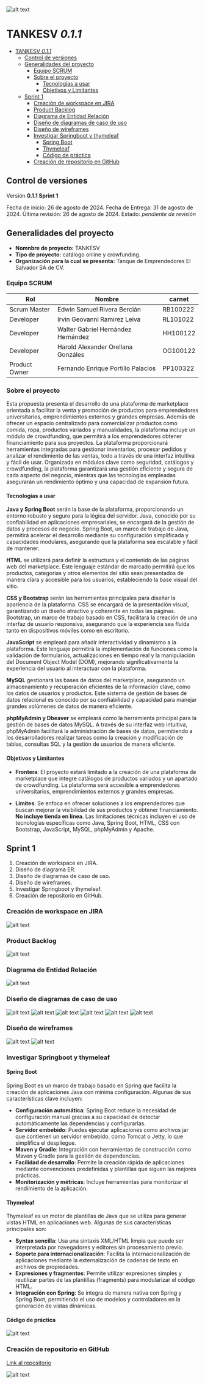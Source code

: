 ![alt text](</Docs/Sprints/IMG/Portada.png>)

# TANKESV *0.1.1*

- [TANKESV *0.1.1*](#tankesv-011)
  - [Control de versiones](#control-de-versiones)
  - [Generalidades del proyecto](#generalidades-del-proyecto)
    - [Equipo SCRUM](#equipo-scrum)
    - [Sobre el proyecto](#sobre-el-proyecto)
      - [Tecnologías a usar](#tecnologías-a-usar)
      - [Objetivos y Limitantes](#objetivos-y-limitantes)
  - [Sprint 1](#sprint-1)
    - [Creación de workspace en JIRA](#creación-de-workspace-en-jira)
    - [Product Backlog](#product-backlog)
    - [Diagrama de Entidad Relación](#diagrama-de-entidad-relación)
    - [Diseño de diagramas de caso de uso](#diseño-de-diagramas-de-caso-de-uso)
    - [Diseño de wireframes](#diseño-de-wireframes)
    - [Investigar Springboot y thymeleaf](#investigar-springboot-y-thymeleaf)
      - [Spring Boot](#spring-boot)
      - [Thymeleaf](#thymeleaf)
      - [Código de práctica](#código-de-práctica)
    - [Creación de repositorio en GitHub](#creación-de-repositorio-en-github)

## Control de versiones

Versión **0.1.1 Sprint 1**

Fecha de inicio: 26 de agosto de 2024.
Fecha de Entrega: 31 de agosto de 2024.
Última revisión: 26 de agosto de 2024.
Estado: *pendiente de revisión*

## Generalidades del proyecto

- **Nomnbre de proyecto:** TANKESV
- **Tipo de proyecto:** catálogo online y crowfunding.
- **Organización para la cual se presenta:** Tanque de Emprendedores El Salvador SA de CV.

### Equipo SCRUM

| **Rol**          | **Nombre**                              | **carnet** |
|------------------|-----------------------------------------|------------|
| Scrum Master     | Edwin Samuel Rivera Bercián             | RB100222  |
| Developer        | Irvin Geovanni Ramirez Leiva            |RL101022    |
| Developer        | Walter Gabriel Hernández Hernández      | HH100122   |
| Developer        | Harold Alexander Orellana Gonzáles      |OG100122    |
| Product Owner    | Fernando Enrique Portillo Palacios      | PP100322   |

### Sobre el proyecto

Esta propuesta presenta el desarrollo de una plataforma de marketplace orientada a facilitar la venta y promoción de productos para emprendedores universitarios, emprendimientos externos y grandes empresas. Además de ofrecer un espacio centralizado para comercializar productos como comida, ropa, productos variados y manualidades, la plataforma incluye un módulo de crowdfunding, que permitirá a los emprendedores obtener financiamiento para sus proyectos. La plataforma proporcionará herramientas integradas para gestionar inventarios, procesar pedidos y analizar el rendimiento de las ventas, todo a través de una interfaz intuitiva y fácil de usar. Organizada en módulos clave como seguridad, catálogos y crowdfunding, la plataforma garantizará una gestión eficiente y segura de cada aspecto del negocio, mientras que las tecnologías empleadas asegurarán un rendimiento óptimo y una capacidad de expansión futura.

#### Tecnologías a usar

**Java y Spring Boot** serán la base de la plataforma, proporcionando un entorno robusto y seguro para la lógica del servidor. Java, conocido por su confiabilidad en aplicaciones empresariales, se encargará de la gestión de datos y procesos de negocio. Spring Boot, un marco de trabajo de Java, permitirá acelerar el desarrollo mediante su configuración simplificada y capacidades modulares, asegurando que la plataforma sea escalable y fácil de mantener.

**HTML** se utilizará para definir la estructura y el contenido de las páginas web del marketplace. Este lenguaje estándar de marcado permitirá que los productos, categorías y otros elementos del sitio sean presentados de manera clara y accesible para los usuarios, estableciendo la base visual del sitio.

**CSS y Bootstrap** serán las herramientas principales para diseñar la apariencia de la plataforma. CSS se encargará de la presentación visual, garantizando un diseño atractivo y coherente en todas las páginas. Bootstrap, un marco de trabajo basado en CSS, facilitará la creación de una interfaz de usuario responsiva, asegurando que la experiencia sea fluida tanto en dispositivos móviles como en escritorio.

**JavaScript** se empleará para añadir interactividad y dinamismo a la plataforma. Este lenguaje permitirá la implementación de funciones como la validación de formularios, actualizaciones en tiempo real y la manipulación del Document Object Model (DOM), mejorando significativamente la experiencia del usuario al interactuar con la plataforma.

**MySQL** gestionará las bases de datos del marketplace, asegurando un almacenamiento y recuperación eficientes de la información clave, como los datos de usuarios y productos. Este sistema de gestión de bases de datos relacional es conocido por su confiabilidad y capacidad para manejar grandes volúmenes de datos de manera eficiente.

**phpMyAdmin y Dbeaver** se empleará como la herramienta principal para la gestión de bases de datos MySQL. A través de su interfaz web intuitiva, phpMyAdmin facilitará la administración de bases de datos, permitiendo a los desarrolladores realizar tareas como la creación y modificación de tablas, consultas SQL y la gestión de usuarios de manera eficiente.

<!-- Añadir 5. Investigar Springboot y thymeleaf. -->

#### Objetivos y Limitantes

<!-- Extiende esto un poco más -->

- **Frontera**: El proyecto estará limitado a la creación de una plataforma de marketplace que integre catálogos de productos variados y un apartado de crowdfunding. La plataforma será accesible a emprendedores universitarios, emprendimientos externos y grandes empresas.
  
- **Límites**: Se enfoca en ofrecer soluciones a los emprendedores que buscan mejorar la visibilidad de sus productos y obtener financiamiento. **No incluye tienda en línea**. Las limitaciones técnicas incluyen el uso de tecnologías específicas como Java, Spring Boot, HTML, CSS con Bootstrap, JavaScript, MySQL, phpMyAdmin y Apache.

## Sprint 1

1. Creación de workspace en JIRA.
2. Diseño de diagrama ER.
3. Diseño de diagramas de caso de uso.
4. Diseño de wireframes.
5. Investigar Springboot y thymeleaf.
6. Creación de repositorio en GitHub.

### Creación de workspace en JIRA

![alt text](</Docs/Sprints/IMG/uworkspace.atlassian.net_jira_software_projects_SCRUM_boards_1.png>)

### Product Backlog

![alt text](</Docs/Sprints/IMG/uworkspace.atlassian.net_jira_software_projects_SCRUM_boards_1_backlog.png>)

### Diagrama de Entidad Relación

![alt text](</Docs/Databse/TANKESV_ER.png>)

### Diseño de diagramas de caso de uso

![alt text](</Docs/Casos de uso/uso01.jpg>)
![alt text](</Docs/Casos de uso/uso02.jpg>)
![alt text](</Docs/Casos de uso/uso03.jpg>)
![alt text](</Docs/Casos de uso/uso04.jpg>)
![alt text](</Docs/Casos de uso/uso05.jpg>)
![alt text](</Docs/Casos de uso/uso06.jpg>)

### Diseño de wireframes

![alt text](</Docs/Wireframes/w01.jpg>)
![alt text](</Docs/Wireframes/w02.jpg>)

### Investigar Springboot y thymeleaf

#### Spring Boot

Spring Boot es un marco de trabajo basado en Spring que facilita la creación de aplicaciones Java con mínima configuración. Algunas de sus características clave incluyen:

- **Configuración automática**: Spring Boot reduce la necesidad de configuración manual gracias a su capacidad de detectar automáticamente las dependencias y configurarlas.
- **Servidor embebido**: Puedes ejecutar aplicaciones como archivos jar que contienen un servidor embebido, como Tomcat o Jetty, lo que simplifica el despliegue.
- **Maven y Gradle**: Integración con herramientas de construcción como Maven y Gradle para la gestión de dependencias.
- **Facilidad de desarrollo**: Permite la creación rápida de aplicaciones mediante convenciones predefinidas y plantillas que siguen las mejores prácticas.
- **Monitorización y métricas**: Incluye herramientas para monitorizar el rendimiento de la aplicación.

#### Thymeleaf

Thymeleaf es un motor de plantillas de Java que se utiliza para generar vistas HTML en aplicaciones web. Algunas de sus características principales son:

- **Syntax sencilla**: Usa una sintaxis XML/HTML limpia que puede ser interpretada por navegadores y editores sin procesamiento previo.
- **Soporte para internacionalización**: Facilita la internacionalización de aplicaciones mediante la externalización de cadenas de texto en archivos de propiedades.
- **Expresiones y fragmentos**: Permite utilizar expresiones simples y reutilizar partes de las plantillas (fragments) para modularizar el código HTML.
- **Integración con Spring**: Se integra de manera nativa con Spring y Spring Boot, permitiendo el uso de modelos y controladores en la generación de vistas dinámicas.

#### Código de práctica

![alt text](/Docs/Sprints/IMG/code01.png)

### Creación de repositorio en GitHub

[Link al repositorio]((https://github.com/Fernenri33/TANKESV-PROYECT))

![alt text](/Docs/Sprints/IMG/github.png)

